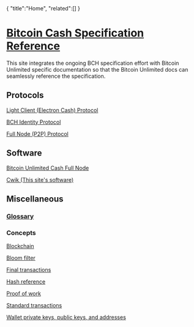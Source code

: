 <div class="cwikmeta">
{
"title":"Home",
"related":[]
}</div>

# [Bitcoin Cash Specification Reference](ref/home)

This site integrates the ongoing BCH specification effort with Bitcoin Unlimited specific documentation so that the Bitcoin Unlimited docs can seamlessly reference the specification.

## Protocols

[Light Client (Electron Cash) Protocol](/electrs__protocol)

[BCH Identity Protocol](/identity__protocol)

[Full Node (P2P) Protocol](/ref/protocol)
## Software

[Bitcoin Unlimited Cash Full Node](bu_bitcoind)

[Cwik (This site's software)](cwik) 

## Miscellaneous

### [Glossary](glossary)

### Concepts
[Blockchain](blockchain.md)

[Bloom filter](objects/bloom__filter)

[Final transactions](/final__transactions.md)

[Hash reference](hash__reference)

[Proof of work](proof__of__work)

[Standard transactions](/standard__transactions.md)

[Wallet private keys, public keys, and addresses](objects/wallet__objects)